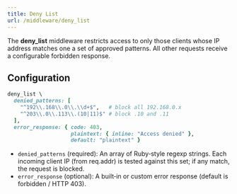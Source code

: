 ```yaml
---
title: Deny List
url: /middleware/deny_list
---
```

The **deny_list** middleware restricts access to only those clients whose IP address matches one a set of approved patterns. All other requests receive a configurable forbidden response.

## Configuration

```ruby
deny_list \
  denied_patterns: [
    "^192\\.168\\.0\\.\\d+$",   # block all 192.168.0.x
    "^203\\.0\\.113\\.(10|11)$" # block .10 and .11
  ],
  error_response: { code: 403,
                    plaintext: { inline: "Access denied" },
                    default: "plaintext" }
```

*	`denied_patterns` (required):
An array of Ruby‑style regexp strings. Each incoming client IP (from req.addr) is tested against this set; if any match, the request is blocked.
*	`error_response` (optional):
A built‑in or custom error response (default is forbidden / HTTP 403).
